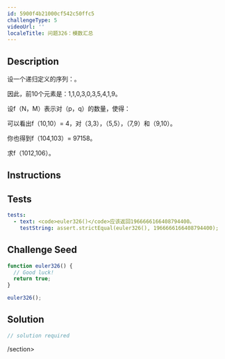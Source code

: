 ```yaml
---
id: 5900f4b21000cf542c50ffc5
challengeType: 5
videoUrl: ''
localeTitle: 问题326：模数汇总
---
```


## Description
<section id="description">设一个递归定义的序列：。 <p>因此，前10个元素是：1,1,0,3,0,3,5,4,1,9。 </p><p>设f（N，M）表示对（p，q）的数量，使得： </p><p>可以看出f（10,10）= 4，对（3,3），（5,5），（7,9）和（9,10）。 </p><p>你也得到f（104,103）= 97158。 </p><p>求f（1012,106）。 </p></section>

## Instructions
<section id="instructions">
</section>

## Tests
<section id='tests'>

```yml
tests:
  - text: <code>euler326()</code>应该返回1966666166408794400。
    testString: assert.strictEqual(euler326(), 1966666166408794400);

```

</section>

## Challenge Seed
<section id='challengeSeed'>

<div id='js-seed'>

```js
function euler326() {
  // Good luck!
  return true;
}

euler326();

```

</div>



</section>

## Solution
<section id='solution'>

```js
// solution required
```

/section>
